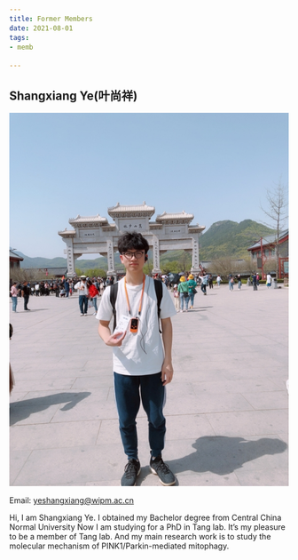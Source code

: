 ```yaml
---
title: Former Members
date: 2021-08-01
tags:
- memb

---
```


## Shangxiang Ye(叶尚祥)

![叶尚祥](https://raw.githubusercontent.com/DF-Master/yidapicbed/main/markdown/20210905135035.jpg)

Email: yeshangxiang@wipm.ac.cn

Hi, I am Shangxiang Ye. I obtained my Bachelor degree from Central China Normal University Now I am studying for a PhD in Tang lab. It’s my pleasure to be a member of Tang lab. And my main research work is to study the molecular mechanism of PINK1/Parkin-mediated mitophagy.


